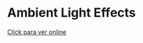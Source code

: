 # Ambient Light Effects


[Click para ver online](https://sebagnh.github.io/Ambient-Light-Effects/ "Click para ver online")